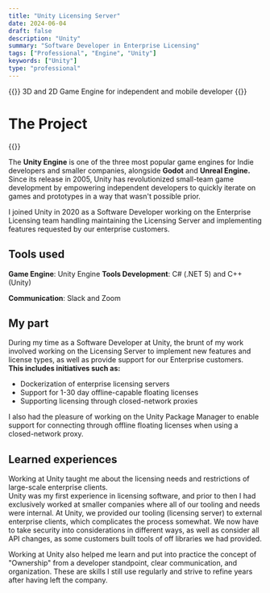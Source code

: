 ```yaml
---
title: "Unity Licensing Server"
date: 2024-06-04
draft: false
description: "Unity"
summary: "Software Developer in Enterprise Licensing"
tags: ["Professional", "Engine", "Unity"]
keywords: ["Unity"]
type: "professional"
---
```

{{<lead>}} 3D and 2D Game Engine for independent and mobile developer {{</lead>}}

# The Project
{{<youtubeLite id="5OgvVVQyur8" label="2022 LTS">}}  

The **Unity Engine** is one of the three most popular game engines for Indie developers and smaller companies, alongside **Godot** and **Unreal Engine.**  
Since its release in 2005, Unity has revolutionized small-team game development by empowering independent developers to quickly iterate on games and prototypes in a way that wasn't possible prior.  

I joined Unity in 2020 as a Software Developer working on the Enterprise Licensing team handling maintaining the Licensing Server and implementing features requested by our enterprise customers. 

## Tools used  
**Game Engine**: Unity Engine
**Tools Development**: C# (.NET 5) and C++ (Unity)  

**Communication**: Slack and Zoom
## My part
During my time as a Software Developer at Unity, the brunt of my work involved working on the Licensing Server to implement new features and license types, as well as provide support for 
our Enterprise customers.  
**This includes initiatives such as:**
- Dockerization of enterprise licensing servers
- Support for 1-30 day offline-capable floating licenses
- Supporting licensing through closed-network proxies

I also had the pleasure of working on the Unity Package Manager to enable support for connecting through offline floating licenses when using a closed-network proxy.

## Learned experiences
Working at Unity taught me about the licensing needs and restrictions of large-scale enterprise clients.  
Unity was my first experience in licensing software, and prior to then I had exclusively worked at smaller companies where all of our tooling and needs were internal. At Unity, 
we provided our tooling (licensing server) to external enterprise clients, which complicates the process somewhat. We now have to take security into considerations in different ways, as well as consider all API changes, as some customers built tools of off libraries we had provided.  

Working at Unity also helped me learn and put into practice the concept of "Ownership" from a developer standpoint, clear communication, and organization. These are skills I still use regularly and strive to refine years after having left the company. 
